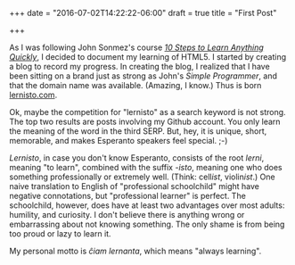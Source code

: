 +++
date = "2016-07-02T14:22:22-06:00"
draft = true
title = "First Post"

+++

As I was following John Sonmez's course [*10 Steps to Learn Anything Quickly*](http://bit.ly/29pbVTp), I decided to document my learning of HTML5. I started by creating a blog to record my progress.  In creating the blog, I realized that I have been sitting on a brand just as strong as John's *Simple Programmer*, and that the domain name was available. (Amazing, I know.) Thus is born [lernisto.com](https://lernisto.com/).  

Ok, maybe the competition for "lernisto" as a search keyword is not strong. The top two results are posts involving my Github account. You only learn the meaning of the word in the third SERP. But, hey, it is unique, short, memorable, and makes Esperanto speakers feel special. ;-)

*Lernisto*, in case you don't know Esperanto, consists of the root *lerni*, meaning "to learn", combined with the suffix *-isto*, meaning one who does something professionally or extremely well. (Think: cell<i>ist</i>, violin<i>ist</i>.)  One naive translation to English of "professional schoolchild" might have negative connotations, but "professional learner" is perfect. The schoolchild, however, does have at least two advantages over most adults: humility, and curiosity. I don't believe there is anything wrong or embarrassing about not knowing something. The only shame is from being too proud or lazy to learn it.

My personal motto is *ĉiam lernanta*, which means "always learning".
